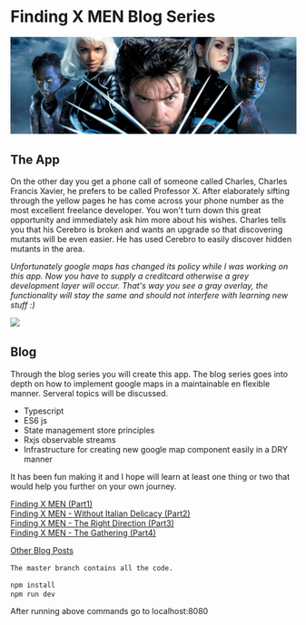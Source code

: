 # Finding X MEN  Blog Series
<img src="./assets/xmen.jpg" />

## The App
On the other day you get a phone call of someone called Charles, Charles Francis Xavier, he prefers to be called
Professor X. After elaborately sifting through the yellow pages he has come across your phone number as the most 
excellent freelance developer. You won't turn down this great opportunity and immediately ask him more about his wishes. 
Charles tells you that his Cerebro is broken and wants an upgrade so that discovering mutants will be even easier.
He has used Cerebro to easily discover hidden mutants in the area. 

*Unfortunately google maps has changed its policy while I was working on this app. Now you have to supply a creditcard
otherwise a grey development layer will occur. That's way you see a gray overlay, the functionality will stay the same
and should not interfere with learning new stuff :)*  

[![](http://img.youtube.com/vi/T_Ob9p4vbrw/0.jpg)](http://www.youtube.com/watch?v=T_Ob9p4vbrw "")

## Blog

Through the blog series you will create this app.
The blog series goes into depth on how to implement google maps in a maintainable en flexible manner. Serveral topics
will be discussed.
- Typescript
- ES6 js
- State management store principles
- Rxjs observable streams
- Infrastructure for creating new google map component easily in a DRY manner

It has been fun making it and I hope will learn at least one thing or two
that would help you further on your own journey.


[Finding X MEN (Part1)](http://leonstel.github.io/blogs/xmen_part1)  
[Finding  X MEN - Without Italian Delicacy (Part2)](http://leonstel.github.io/blogs/xmen_part2)  
[Finding  X MEN - The Right Direction (Part3)](http://leonstel.github.io/blogs/xmen_part3)  
[Finding  X MEN - The Gathering (Part4)](http://leonstel.github.io/blogs/xmen_part4)

[Other Blog Posts](http://leonstel.github.io/)

```
The master branch contains all the code.
```


```
npm install
npm run dev
```

After running above commands go to localhost:8080
